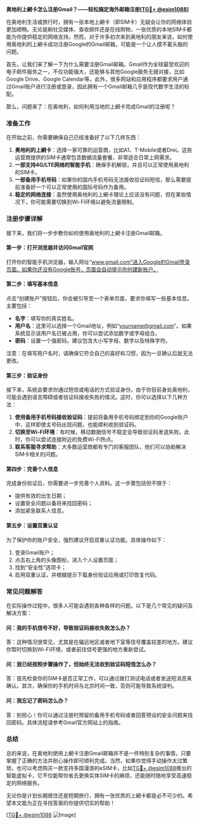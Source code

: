 **奥地利上網卡怎么注册Gmail？——轻松搞定海外邮箱注册[[TG💪+ @esim1088](https://t.me/s/esim1088)]**

在奥地利生活或旅行时，拥有一张本地上網卡（即SIM卡）无疑会让你的网络体验更加顺畅。无论是刷社交媒体、查收邮件还是在线购物，一张优质的本地SIM卡都能为你提供稳定的网络支持。然而，对于许多初次来到奥地利的朋友来说，如何使用奥地利的上網卡成功注册Google的Gmail邮箱，可能是一个让人摸不着头脑的问题。

首先，让我们来了解一下为什么需要注册Gmail邮箱。Gmail作为全球最受欢迎的电子邮件服务之一，不仅功能强大，还能够与其他Google服务无缝对接，比如Google Drive、Google Calendar等。此外，很多网站和应用程序都要求用户通过Gmail账户进行注册或登录，因此拥有一个Gmail邮箱几乎是现代数字生活的标配。

那么，问题来了：在奥地利，如何利用当地的上網卡完成Gmail的注册呢？

### **准备工作**
在开始之前，你需要确保自己已经准备好了以下几样东西：
1. **奥地利的上網卡**：选择一家可靠的运营商，比如A1、T-Mobile或者Drei。这些运营商提供的SIM卡通常包含数据流量套餐，非常适合日常上网需求。
2. **一部支持4G/LTE网络的智能手机**：确保手机解锁，并且可以正常使用奥地利的SIM卡。
3. **一部备用手机号码**：如果你的国内手机号码无法接收验证码短信，那么需要提前准备好一个可以正常使用的国际号码作为备用。
4. **稳定的网络连接**：虽然使用奥地利的上網卡理论上应该没有问题，但在某些情况下，你可能需要切换到Wi-Fi环境以避免流量限制。

### **注册步骤详解**
接下来，我们将一步步教你如何使用奥地利的上網卡注册Gmail邮箱。

#### **第一步：打开浏览器并访问Gmail官网**
打开你的智能手机浏览器，输入网址“www.gmail.com”进入Google的Gmail登录页面。如果你还没有Google账号，页面会自动提示你创建新账户。

#### **第二步：填写基本信息**
点击“创建账户”按钮后，你会被引导至一个表单页面，要求你填写一些基本信息。主要包括：
- **名字**：填写你的真实姓名。
- **用户名**：这里可以选择一个Gmail地址，例如“yourname@gmail.com”。如果系统显示该用户名已被占用，你可以尝试添加数字或字母组合。
- **密码**：设置一个强密码，建议包含大小写字母、数字以及特殊字符。

注意：在填写用户名时，请确保它符合自己的喜好和习惯，因为一旦确认后就无法更改。

#### **第三步：验证身份**
接下来，系统会要求你通过短信或电话的方式验证身份。由于你目前身处奥地利，可能会遇到语言障碍或者验证码接收失败的情况。这时，你可以选择以下几种方法：

1. **使用备用手机号码接收验证码**：提前将备用手机号码绑定到你的Google账户中，这样即使主号码出现问题，也能顺利收到验证码。
2. **切换至Wi-Fi环境**：有时候，移动数据信号不稳定会导致验证码发送失败。此时，你可以尝试连接附近的免费Wi-Fi热点。
3. **联系客服寻求帮助**：大多数运营商都有专门的客服团队，他们可以协助解决SIM卡相关的问题。

#### **第四步：完善个人信息**
完成身份验证后，你需要进一步完善个人资料。这一步骤包括但不限于：
- 提供有效的出生日期；
- 设置安全问题以备将来找回密码；
- 添加紧急联系人信息。

#### **第五步：设置双重认证**
为了保护你的账户安全，强烈建议开启双重认证功能。具体操作如下：
1. 登录Gmail账户；
2. 点击右上角的头像图标，进入个人设置页面；
3. 找到“安全性”选项卡；
4. 启用双重认证，并根据提示下载身份验证应用或打印恢复代码。

### **常见问题解答**
在实际操作过程中，很多人可能会遇到各种各样的问题。以下是几个常见的疑问及解决方案：

#### **问：我的手机信号不好，导致验证码接收失败怎么办？**
答：这种情况很常见，尤其是在偏远地区或者地下室等信号覆盖较差的地方。建议你暂时切换到Wi-Fi环境，或者前往信号更强的地方重新尝试。

#### **问：我已经按照步骤操作了，但始终无法收到验证码短信怎么办？**
答：首先检查你的SIM卡是否正常工作，可以通过拨打测试电话或者发送短消息来确认。其次，确保你的手机时间与北京时间一致，否则可能导致系统误判。

#### **问：我忘记了密码怎么办？**
答：别担心！你可以通过注册时预留的备用手机号码或者回答预设的安全问题来找回密码。具体流程请参考Gmail官方网站上的指南。

### **总结**
总的来说，在奥地利使用上網卡注册Gmail邮箱并不是一件特别复杂的事情，只要掌握了正确的方法并耐心操作即可顺利完成。当然，如果你觉得手动操作太过繁琐，也可以考虑购买一款支持多国漫游的eSIM卡，比如[TG💪+ @esim1088](https://t.me/s/esim1088)推出的智能虚拟卡，它不仅能帮你省去更换实体SIM卡的麻烦，还能随时随地享受高速稳定的网络服务。

无论你是计划长期居住还是短期旅行，拥有一张优质的上網卡都是必不可少的。希望本文能为正在寻找答案的你提供切实的帮助！

[[TG💪+ @esim1088](https://t.me/s/esim1088) ![Image](https://i.postimg.cc/4NQfJmqS/Snipaste-2025-05-13-00-14-12.png)]